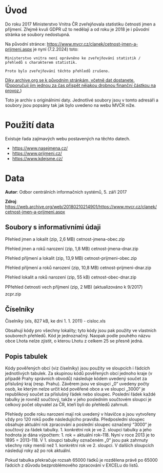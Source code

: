 # Úvod
Do roku 2017 Ministerstvo Vnitra ČR zveřejňovala statistiku četnosti jmen a příjmení.
Zřejmě kvuli GDPR už to nedělají a od roku je 2018 je i původní stránka se soubory nedostupná.

Na původní stránce: https://www.mvcr.cz/clanek/cetnost-jmen-a-prijmeni.aspx je nyní (7.2.2024) toto:

```
Ministerstvo vnitra není oprávněno ke zveřejňování statistik / přehledů s charakterem statistik. 

Proto bylo zveřejňování těchto přehledů zrušeno.
```

[Díky archive.org se k původním stránkám, včetně dat dostanete.](https://web.archive.org/web/20180210214901/https://www.mvcr.cz/clanek/cetnost-jmen-a-prijmeni.aspx)
([Doporučuji jim jednou za čas přispět nějakou drobnou finanční částkou na provoz.](https://archive.org/donate?origin=iawww-TopNavDonateButton))

Toto je archiv s originálnimi daty. Jednotlivé soubory jsou v tomto adresáři a soubory jsou popsány tak jak bylo uvedeno na webu MVČR níže.

# Použití data

Existuje řada zajímavých webu postavených na těchto datech.

* https://www.nasejmena.cz/
* https://www.prijmeni.cz/
* https://www.kdejsme.cz/

# Data

**Autor**: Odbor centrálních informačních systémů, 5. září 2017 

**Zdroj**: https://web.archive.org/web/20180210214901/https://www.mvcr.cz/clanek/cetnost-jmen-a-prijmeni.aspx

## Soubory s informativními údaji
Přehled jmen a lokalit (zip, 2,6 MB) 
cetnost-jmena-obec.zip 

Přehled jmen a roků narození (zip, 1,8 MB)
cetnost-jmena-dnar.zip

Přehled příjmení a lokalit (zip, 13,9 MB)
cetnost-prijmeni-obec.zip

Přehled příjmení a roků narození (zip, 10,8 MB)
cetnost-prijmeni-dnar.zip

Přehled lokalit a roků narození (zip, 55 kB)
cetnost-obec-dnar.zip

PPřehled četnosti vech příjmení (zip, 2 MB) (aktualizováno k 9/2017) 
zcpr.zip

## Číselníky
Číselníky (xls, 827 kB, ke dni 1. 1. 2011) - cisloc.xls

Obsahují kódy pro všechny lokality; tyto kódy jsou pak použity ve vlastních souborech přehledů. Kód je jednoznačný. 
Naopak podle pouhého názvu obce Lhota nelze zjistit, o kterou Lhotu z celkem 25 se přesně jedná.

## Popis tabulek
Kódy pověřených obcí (viz číselníky) jsou použity ve sloupcích i řádcích jednotlivých tabulek. Za skupinou kódů pověřených obcí jednoho kraje (v případě Prahy správních obvodů) následuje kódem uvedený součet za příslušný kraj (resp. Prahu). Závěrem jsou ve sloupci „0“ uvedeny počty osob, ke kterým nelze určit kód pověřené obce a ve sloupci „3000“ je republikový součet za příslušný řádek nebo sloupec. Poslední řádek každé tabulky je rovněž součtový, takže v jeho posledním součtovém sloupci je celkový počet obyvatel za ČR, kteří byli do přehledů zahrnuti.
 
Přehledy podle roku narození mají rok uvedený v hlavičce a jsou vytvořeny vždy pro 120 roků podle následujícího pravidla. Předposlední sloupec obsahuje aktuální rok zpracování a poslední sloupec označený “3000“ je součtový za řádek tabulky. 1. konkrétní rok je ve 2. sloupci tabulky a jeho hodnota je dána výpočtem: 1. rok = aktuální rok–118. Nyní v roce 2013 je to 1895 = 2013-118. V 1. sloupci tabulky označeném „0“ jsou pak zahrnuty všechny roky menší než 1. konkrétní rok ve 2. sloupci. V dalších sloupcích následují roky až po rok aktuální.
 
Pokud tabulka překračuje rozsah 65000 řádků je rozdělena právě po 65000 řádcích z důvodu bezproblémového zpracování v EXCELu do listů.


